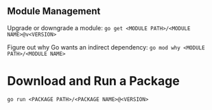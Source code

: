 ## Module Management
Upgrade or downgrade a module: `go get <MODULE PATH>/<MODULE NAME>@v<VERSION>`

Figure out why Go wants an indirect dependency: `go mod why <MODULE PATH>/<MODULE NAME>`

# Download and Run a Package
`go run <PACKAGE PATH>/<PACKAGE NAME>@<VERSION>`
